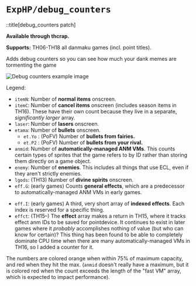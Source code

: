 # `ExpHP/debug_counters`

::title[debug_counters patch]

**Available through thcrap.**

**Supports:** TH06-TH18 all danmaku games (incl. point titles).

Adds debug counters so you can see how much your dank memes are tormenting the game

![Debug counters example image](./content/mods/img/debug-counters.png)

Legend:

* `itemN`: Number of **normal items** onscreen.
* `itemC`: Number of **cancel items** onscreen (includes season items in TH16).  These have their own count because they live in a separate, *significantly larger* array.
* `laser`: Number of **lasers** onscreen.
* `etama`: Number of **bullets** onscreen.
    * `et.Yo` : (PoFV) Number of **bullets from fairies.**
    * `et.P2` : (PoFV) Number of **bullets from your rival.**
* `anmid`: Number of **automatically-managed ANM VMs**.  This counts certain types of sprites that the game refers to by ID rather than storing them directly on a game object.
* `enemy`: Number of **enemies**.  This includes all things that use ECL, even if they aren't strictly enemies.
* `lgods`: (TH13) Number of **divine spirits** onscreen.
* `eff.G`: (early games) Counts **general effects**, which are a predecessor to automatically-managed ANM VMs in early games.
<!-- * `eff.F: (early games) Counts **familiar effects** in IN.  This is always equal to the familiar count so it's pointless. -->
* `eff.I`: (early games) A third, very short array of **indexed effects**.  Each index is reserved for a specific thing.
* `effct`: (TH15&ndash;) The **effect** array makes a return in TH15, where it tracks effect anm IDs to be saved for pointdevice.  It continues to exist in later games where it *probably* accomplishes nothing of value (but who can know for certain)?  This thing has been found to be able to completely dominate CPU time when there are many automatically-managed VMs in TH16, so I added a counter for it.

The numbers are colored orange when within 75% of maximum capacity, and red when they hit the max.  (`anmid` doesn't really have a maximum, but it is colored red when the count exceeds the length of the "fast VM" array, which is expected to impact performance).
